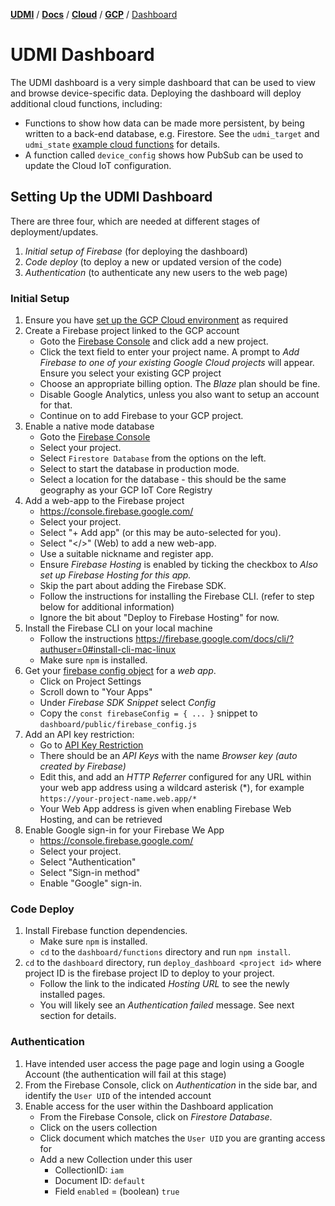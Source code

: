 [**UDMI**](../../../) / [**Docs**](../../) / [**Cloud**](../) / [**GCP**](./) / [Dashboard](#)

# UDMI Dashboard

The UDMI dashboard is a very simple dashboard that can be used to view and browse 
device-specific data. Deploying the dashboard will deploy additional cloud functions, 
including:
*    Functions to show how data can be made more persistent, by  being written to a 
     back-end database, e.g. Firestore. See the `udmi_target` and `udmi_state` 
     [example cloud functions](../../../dashboard/functions/index.js) for details.
*    A function called `device_config` shows how PubSub can be used to update the Cloud IoT configuration.

## Setting Up the UDMI Dashboard

There are three four, which are needed at different stages
of deployment/updates.
1. _Initial setup of Firebase_ (for deploying the dashboard)
2. _Code deploy_ (to deploy a new or updated version of the code)
3. _Authentication_ (to authenticate any new users to the web page)

### Initial Setup

1.  Ensure you have [set up the GCP Cloud environment](cloud_setup.md) as required 
2.  Create a Firebase project linked to the GCP account
    *   Goto the [Firebase Console](https://console.firebase.google.com/) and click
        add a new project.
    *   Click the text field to enter your project name. A prompt to _Add Firebase to
        one of your existing Google Cloud projects_ will appear. Ensure you select your 
        existing GCP project
    *   Choose an appropriate billing option. The _Blaze_ plan should be fine.
    *   Disable Google Analytics, unless you also want to setup an account for that.
    *   Continue on to add Firebase to your GCP project.
3.  Enable a native mode database
    *   Goto the [Firebase Console](https://console.firebase.google.com/) 
    *   Select your project.
    *   Select `Firestore Database` from the options on the left.
    *   Select to start the database in production mode.
    *   Select a location for the database - this should be the same geography as your 
        GCP IoT Core Registry
4.  Add a web-app to the Firebase project
    *   https://console.firebase.google.com/
    *   Select your project.
    *   Select "+ Add app" (or this may be auto-selected for you).
    *   Select "</>" (Web) to add a new web-app.
    *   Use a suitable nickname and register app. 
    *   Ensure _Firebase Hosting_ is enabled by ticking the checkbox to _Also set up 
        Firebase Hosting for this app._
    *   Skip the part about adding the Firebase SDK.
    *   Follow the instructions for installing the Firebase CLI. (refer to step below
        for additional information)
    *   Ignore the bit about "Deploy to Firebase Hosting" for now.
5.  Install the Firebase CLI on your local machine
    *   Follow the instructions 
    https://firebase.google.com/docs/cli/?authuser=0#install-cli-mac-linux
    *   Make sure `npm` is installed.
6.  Get your [firebase config object](https://support.google.com/firebase/answer/7015592?authuser=0) 
    for a _web app_.
    *   Click on Project Settings 
    *   Scroll down to "Your Apps"
    *   Under _Firebase SDK Snippet_ select _Config_
    *   Copy the `const firebaseConfig = { ... }` snippet to `dashboard/public/firebase_config.js`
7.  Add an API key restriction:
    *   Go to [API Key Restriction](https://console.cloud.google.com/apis/credentials)
    *   There should be an _API Keys_ with the name  _Browser key (auto created by Firebase)_
    *   Edit this, and add an _HTTP Referrer_ configured for any URL within your web 
        app address using a wildcard asterisk (*), for example `https://your-project-name.web.app/*`
    *   Your Web App address is given when enabling Firebase Web Hosting, and can be retrieved
8.  Enable Google sign-in for your Firebase We App
    *   https://console.firebase.google.com/
    *   Select your project.
    *   Select "Authentication"
    *   Select "Sign-in method"
    *   Enable "Google" sign-in.

### Code Deploy

1.  Install Firebase function dependencies.
    *   Make sure `npm` is installed.
    *   `cd` to the `dashboard/functions` directory and run `npm install`.
2.  `cd` to the `dashboard` directory, run `deploy_dashboard <project id>` where project ID is 
    the firebase project ID to deploy to your project.
    *   Follow the link to the indicated _Hosting URL_ to see the newly installed pages.
    *   You will likely see an _Authentication failed_ message. See next section for details.

### Authentication

1.  Have intended user access the page page and login using a Google Account (the authentication 
    will fail at this stage)
2.  From the Firebase Console, click on _Authentication_ in the side bar, and identify the 
    `User UID` of the intended account
3.  Enable access for the user within the Dashboard application
    *   From the Firebase Console, click on _Firestore Database_. 
    *   Click on the users collection
    *   Click document which matches the `User UID` you are granting access for
    *   Add a new Collection under this user
        *   CollectionID: `iam`
        *   Document ID: `default`
        *   Field `enabled` = (boolean) `true`
